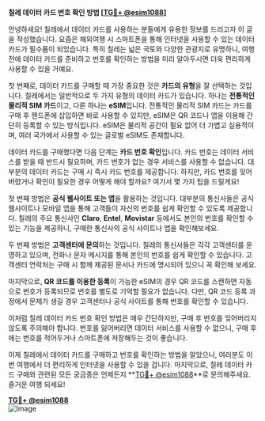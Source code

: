 **칠레 데이터 카드 번호 확인 방법 [[TG💪+ @esim1088](https://t.me/s/esim1088)]**

안녕하세요! 칠레에서 데이터 카드를 사용하는 분들에게 유용한 정보를 드리고자 이 글을 작성했습니다. 요즘은 해외여행 시 스마트폰을 통해 인터넷을 사용할 수 있는 데이터 카드가 필수품이 되었습니다. 특히 칠레는 넓은 국토와 다양한 관광지로 유명하니, 여행 전에 데이터 카드를 준비하고 번호를 확인하는 방법을 미리 알아두시면 더욱 편리하게 사용할 수 있을 거예요.

첫 번째로, 데이터 카드를 구매할 때 가장 중요한 것은 **카드의 유형**을 잘 선택하는 것입니다. 칠레에서는 일반적으로 두 가지 유형의 데이터 카드가 있습니다. 하나는 **전통적인 물리적 SIM 카드**이고, 다른 하나는 **eSIM**입니다. 전통적인 물리적 SIM 카드는 카드를 구매 후 핸드폰에 삽입하면 바로 사용할 수 있지만, eSIM은 QR 코드나 앱을 이용해 간단히 등록할 수 있는 방식입니다. eSIM은 물리적 공간이 필요 없어 더 가볍고 실용적이며, 여러 국가에서 사용할 수 있는 글로벌 eSIM도 존재합니다.

데이터 카드를 구매했다면 다음 단계는 **카드 번호 확인**입니다. 카드 번호는 데이터 서비스를 받을 때 반드시 필요하며, 카드 번호가 없는 경우 서비스를 사용할 수 없습니다. 대부분의 데이터 카드는 구매 시 즉시 카드 번호를 제공합니다. 하지만, 카드 번호를 잊어버렸거나 확인이 필요한 경우 어떻게 해야 할까요? 여기서 몇 가지 팁을 드릴게요!

첫 번째 방법은 **공식 웹사이트 또는 앱**을 활용하는 것입니다. 대부분의 통신사들은 공식 웹사이트나 모바일 앱을 통해 고객들이 자신의 번호를 쉽게 확인할 수 있도록 제공합니다. 칠레의 주요 통신사인 **Claro**, **Entel**, **Movistar** 등에서도 본인의 번호를 확인할 수 있는 기능을 제공하니, 구매한 통신사의 공식 사이트나 앱을 확인해보세요.

두 번째 방법은 **고객센터에 문의**하는 것입니다. 칠레의 통신사들은 각각 고객센터를 운영하고 있으며, 전화나 문자 메시지를 통해 본인의 번호를 쉽게 확인할 수 있습니다. 고객센터 연락처는 구매 시 함께 제공된 문서나 카드에 명시되어 있으니 꼭 확인해 보세요.

마지막으로, **QR 코드를 이용한 등록**이 가능한 eSIM의 경우 QR 코드를 스캔하면 자동으로 번호가 등록되므로 번호를 별도로 기억할 필요가 없습니다. 다만, QR 코드 등록 과정에서 문제가 생길 경우 고객센터나 공식 사이트를 통해 번호를 확인할 수 있습니다.

이처럼 칠레 데이터 카드 번호 확인 방법은 매우 간단하지만, 구매 후 번호를 잊어버리지 않도록 주의해야 합니다. 번호를 잃어버리면 데이터 서비스를 사용할 수 없으니, 구매 후에는 번호를 적어두거나 스마트폰에 저장해두는 것이 좋습니다.

이제 칠레에서 데이터 카드를 구매하고 번호를 확인하는 방법을 알았으니, 여러분도 이번 여행에서 더 편리하게 인터넷을 사용할 수 있을 겁니다. 마지막으로, 칠레 데이터 카드 구매와 관련된 모든 궁금증은 언제든지 **[TG💪+ @esim1088](https://t.me/s/esim1088)**로 문의해주세요. 즐거운 여행 되세요!

**[TG💪+ @esim1088](https://t.me/s/esim1088)**  
![Image](https://i.postimg.cc/Y0z9fWf4/image.png)